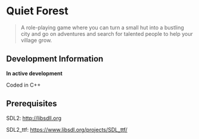 # Quiet Forest  
> A role-playing game where you can turn a small hut into a bustling city and go on adventures and search for talented people to help your village grow.

## Development Information
**In active development**

Coded in C++

## Prerequisites
SDL2: http://libsdll.org

SDL2_ttf: https://www.libsdl.org/projects/SDL_ttf/

